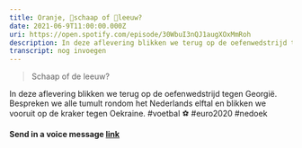 ```yaml
---
title: Oranje, 🐑schaap of 🦁leeuw?
date: 2021-06-9T11:00:00.000Z
uri: https://open.spotify.com/episode/30WbuI3nQJ1augXOxMmRoh
description: In deze aflevering blikken we terug op de oefenwedstrijd tegen Georgië. Bespreken we alle tumult rondom het Nederlands elftal en blikken we vooruit op de kraker tegen Oekraine...
transcript: nog invoegen
---
```

> Schaap of de leeuw?

In deze aflevering blikken we terug op de oefenwedstrijd tegen Georgië. Bespreken we alle tumult rondom het Nederlands elftal en blikken we vooruit op de kraker tegen Oekraine. #voetbal ⚽ #euro2020 #nedoek 
 
**Send in a voice message [link](https://anchor.fm/daniel-huijskens/message)**
